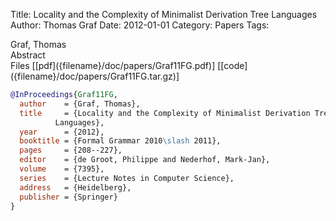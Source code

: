 Title: Locality and the Complexity of Minimalist Derivation Tree Languages
Author: Thomas Graf
Date: 2012-01-01
Category: Papers
Tags: 

<div markdown class="authors">
Graf, Thomas
</div>

<div markdown class="abstract">
<span id="abstract-title">Abstract</span>

</div>

<div markdown class="files">
<span id="files-title">Files</span>
[[pdf]({filename}/doc/papers/Graf11FG.pdf)]
[[code]({filename}/doc/papers/Graf11FG.tar.gz)]
</div>

~~~bibtex
@InProceedings{Graf11FG,
  author	= {Graf, Thomas},
  title		= {Locality and the Complexity of Minimalist Derivation Tree
		  Languages},
  year		= {2012},
  booktitle	= {Formal Grammar 2010\slash 2011},
  pages		= {208--227},
  editor	= {de Groot, Philippe and Nederhof, Mark-Jan},
  volume	= {7395},
  series	= {Lecture Notes in Computer Science},
  address	= {Heidelberg},
  publisher	= {Springer}
}
~~~

